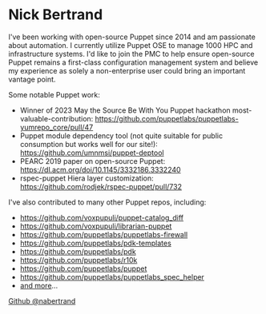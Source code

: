 # Nick Bertrand

I've been working with open-source Puppet since 2014 and am passionate about automation. I currently utilize Puppet OSE to manage 1000 HPC and infrastructure systems. I'd like to join the PMC to help ensure open-source Puppet remains a first-class configuration management system and believe my experience as solely a non-enterprise user could bring an important vantage point.

Some notable Puppet work:

  - Winner of 2023 May the Source Be With You Puppet hackathon most-valuable-contribution: https://github.com/puppetlabs/puppetlabs-yumrepo_core/pull/47
  - Puppet module dependency tool (not quite suitable for public consumption but works well for our site!): https://github.com/umnmsi/puppet-deptool
  - PEARC 2019 paper on open-source Puppet: https://dl.acm.org/doi/10.1145/3332186.3332240
  - rspec-puppet Hiera layer customization: https://github.com/rodjek/rspec-puppet/pull/732

I've also contributed to many other Puppet repos, including:

  - https://github.com/voxpupuli/puppet-catalog_diff
  - https://github.com/voxpupuli/librarian-puppet
  - https://github.com/puppetlabs/puppetlabs-firewall
  - https://github.com/puppetlabs/pdk-templates
  - https://github.com/puppetlabs/pdk
  - https://github.com/puppetlabs/r10k
  - https://github.com/puppetlabs/puppet
  - https://github.com/puppetlabs/puppetlabs_spec_helper
  - [and more](https://github.com/search?q=author%3Anabertrand+puppet&type=pullrequests)...

[Github @nabertrand](https://github.com/nabertrand)
